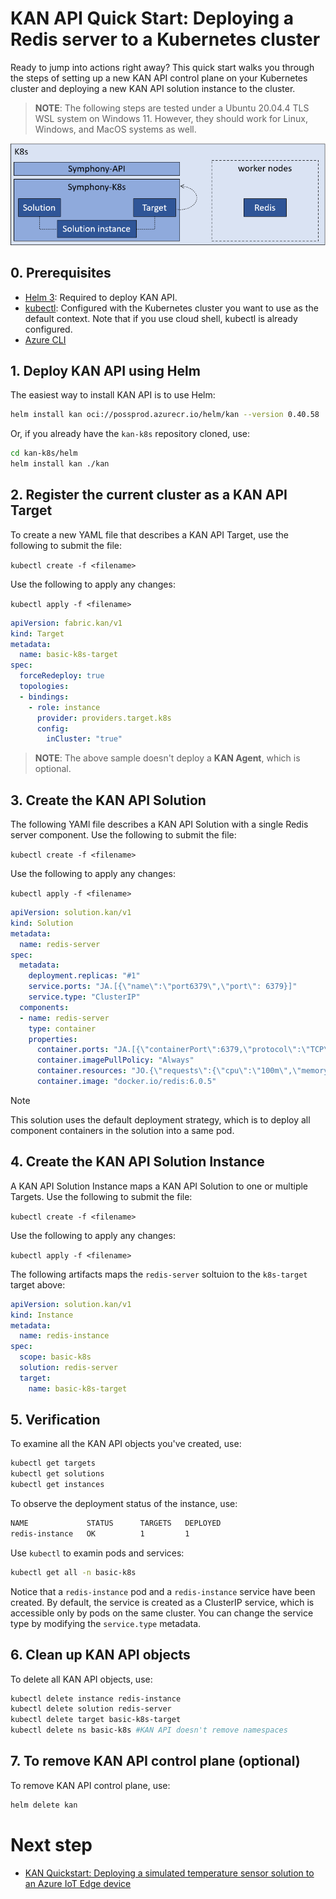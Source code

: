 # KAN API Quick Start: Deploying a Redis server to a Kubernetes cluster

Ready to jump into actions right away? This quick start walks you through the steps of setting up a new KAN API control plane on your Kubernetes cluster and deploying a new KAN API solution instance to the cluster.

> **NOTE**: The following steps are tested under a Ubuntu 20.04.4 TLS WSL system on Windows 11. However, they should work for Linux, Windows, and MacOS systems as well.

![Deploying a Redis server to a Kubernetes cluster](/docs/api/quick_start/media/redis-k8s.png)


## 0. Prerequisites

* [Helm 3](https://helm.sh/): Required to deploy KAN API.
* [kubectl](https://kubernetes.io/docs/reference/kubectl/kubectl/): Configured with the Kubernetes cluster you want to use as the default context. Note that if you use cloud shell, kubectl is already configured.
* [Azure CLI](https://docs.microsoft.com/en-us/cli/azure/)

## 1. Deploy KAN API using Helm

The easiest way to install KAN API is to use Helm:

  ```bash
  helm install kan oci://possprod.azurecr.io/helm/kan --version 0.40.58
  ```

Or, if you already have the ```kan-k8s``` repository cloned, use:

  ```bash
  cd kan-k8s/helm
  helm install kan ./kan
  ```

## 2. Register the current cluster as a KAN API Target

To create a new YAML file that describes a KAN API Target, use the following to submit the file:

  ```kubectl create -f <filename>```

Use the following to apply any changes:

  ```kubectl apply -f <filename> ```


```yaml
apiVersion: fabric.kan/v1
kind: Target
metadata:
  name: basic-k8s-target
spec:  
  forceRedeploy: true
  topologies:
  - bindings:
    - role: instance
      provider: providers.target.k8s
      config:
        inCluster: "true"    
```

> **NOTE**: The above sample doesn't deploy a **KAN Agent**, which is optional. 

## 3. Create the KAN API Solution

The following YAMl file describes a KAN API Solution with a single Redis server component. Use the following to submit the file:

  ```kubectl create -f <filename>```

Use the following to apply any changes:

  ```kubectl apply -f <filename> ```

```yaml
apiVersion: solution.kan/v1
kind: Solution
metadata: 
  name: redis-server
spec:  
  metadata:
    deployment.replicas: "#1"
    service.ports: "JA.[{\"name\":\"port6379\",\"port\": 6379}]"
    service.type: "ClusterIP"
  components:
  - name: redis-server
    type: container
    properties:
      container.ports: "JA.[{\"containerPort\":6379,\"protocol\":\"TCP\"}]"
      container.imagePullPolicy: "Always"
      container.resources: "JO.{\"requests\":{\"cpu\":\"100m\",\"memory\":\"100Mi\"}}"        
      container.image: "docker.io/redis:6.0.5"
```

> [!NOTE]
> This solution uses the default deployment strategy, which is to deploy all component containers in the solution into a same pod. 

## 4. Create the KAN API Solution Instance

A KAN API Solution Instance maps a KAN API Solution to one or multiple Targets. Use the following to submit the file:

  ```kubectl create -f <filename>```

Use the following to apply any changes:

  ```kubectl apply -f <filename> ```

The following artifacts maps the ```redis-server``` soltuion to the ```k8s-target``` target above:

```yaml
apiVersion: solution.kan/v1
kind: Instance
metadata:
  name: redis-instance
spec:
  scope: basic-k8s
  solution: redis-server
  target: 
    name: basic-k8s-target    
```

## 5. Verification

To examine all the KAN API objects you've created, use:

```bash
kubectl get targets
kubectl get solutions
kubectl get instances
```

To observe the deployment status of the instance, use:

```bash
NAME             STATUS      TARGETS   DEPLOYED
redis-instance   OK          1         1
```

Use ```kubectl``` to examin pods and services:

```bash
kubectl get all -n basic-k8s
```
Notice that a ```redis-instance``` pod and a ```redis-instance``` service have been created. By default, the service is created as a ClusterIP service, which is accessible only by pods on the same cluster. You can change the service type by modifying the ```service.type``` metadata. 

## 6. Clean up KAN API objects

To delete all KAN API objects, use:

```bash
kubectl delete instance redis-instance
kubectl delete solution redis-server
kubectl delete target basic-k8s-target
kubectl delete ns basic-k8s #KAN API doesn't remove namespaces
```

## 7. To remove KAN API control plane (optional)

To remove KAN API control plane, use:

  ```bash
  helm delete kan
  ```

# Next step

* [KAN Quickstart: Deploying a simulated temperature sensor solution to an Azure IoT Edge device](/docs/api/quick_start/deploy_solution_to_azure_iot_edge.md)
